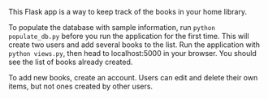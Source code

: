 This Flask app is a way to keep track of the books in your home library.

To populate the database with sample information, run ```python populate_db.py``` before you run the application for the first time. This will create two users and add several books to the list. Run the application with ```python views.py```, then head to localhost:5000 in your browser. You should see the list of books already created.

To add new books, create an account. Users can edit and delete their own items, but not ones created by other users.